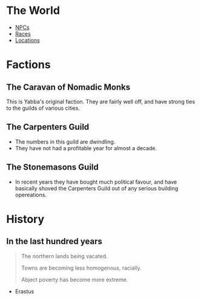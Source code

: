 # The World

- [NPCs](./world/npcs.md)
- [Races](./world/races.md)
- [Locations](./world/locations.md)

# Factions

## The Caravan of Nomadic Monks

This is Yabba's original faction. They are fairly well off, and have
strong ties to the guilds of various cities.

## The Carpenters Guild

- The numbers in this guild are dwindling.
- They have not had a profitable year for almost a decade.

## The Stonemasons Guild

- In recent years they have bought much political favour, and have
  basically shoved the Carpenters Guild out of any serious building
  opereations.

# History

## In the last hundred years

> The northern lands being vacated.
>
> Towns are becoming less homogenous, racially.
>
> Abject poverty has become more extreme.

- Erastus
